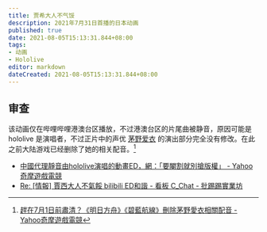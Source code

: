 ```yaml
---
title: 贾希大人不气馁
description: 2021年7月31日首播的日本动画
published: true
date: 2021-08-05T15:13:31.844+08:00
tags:
- 动画 
- Hololive
editor: markdown
dateCreated: 2021-08-05T15:13:31.844+08:00
---
```


## 审查

该动画仅在哔哩哔哩港澳台区播放，不过港澳台区的片尾曲被静音，原因可能是 hololive 是演唱者，不过正片中的声优 [茅野爱衣](/people/茅野爱衣.md) 的演出部分完全没有修改。在此之前大陆游戏已经删除了她的相关配音。[^kayanomi]

[^kayanomi]: [趕在7月1日前肅清？《明日方舟》《碧藍航線》刪除茅野愛衣相關配音 - Yahoo奇摩遊戲電競](https://games.yahoo.com.tw/kayanomi-023617998.html)

+ [中國代理靜音由hololive演唱的動畫ED，網：「要閹割就別搶版權」 - Yahoo奇摩遊戲電競](https://games.yahoo.com.tw/the-great-jahy-will-not-be-defeated-032510695.html)
+ [Re: [情報] 賈西大人不氣餒 bilibili ED和諧 - 看板 C_Chat - 批踢踢實業坊](https://web.archive.org/web/20210805071114/https://www.ptt.cc/bbs/C_Chat/M.1627758038.A.766.html)
